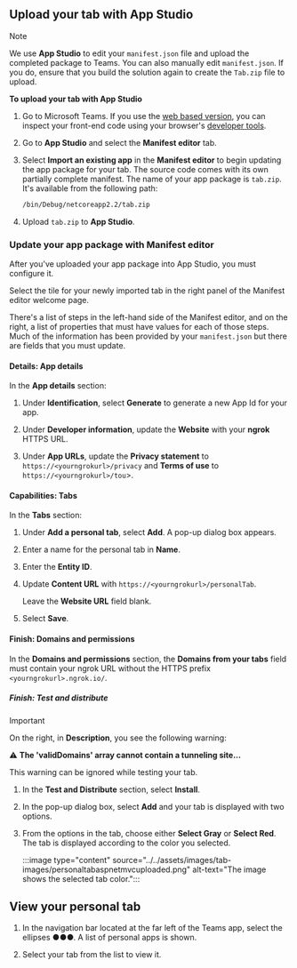 ## Upload your tab with App Studio

>[!NOTE]
> We use **App Studio** to edit your `manifest.json` file and upload the completed package to Teams. You can also manually edit `manifest.json`. If you do, ensure that you build the solution again to create the `Tab.zip` file to upload.

**To upload your tab with App Studio**

1. Go to Microsoft Teams. If you use the [web based version](https://teams.microsoft.com), you can inspect your front-end code using your browser's [developer tools](~/tabs/how-to/developer-tools.md).

1. Go to **App Studio** and select the **Manifest editor** tab.

1. Select **Import an existing app** in the **Manifest editor** to begin updating the app package for your tab. The source code comes with its own partially complete manifest. The name of your app package is `tab.zip`. It's available from the following path:

    ```bash
    /bin/Debug/netcoreapp2.2/tab.zip
    ```

1. Upload `tab.zip` to **App Studio**.

### Update your app package with Manifest editor

After you've uploaded your app package into App Studio, you must configure it.

Select the tile for your newly imported tab in the right panel of the Manifest editor welcome page.

There's a list of steps in the left-hand side of the Manifest editor, and on the right, a list of properties that must have values for each of those steps. Much of the information has been provided by your `manifest.json` but there are fields that you must update.

#### Details: App details

In the **App details** section:

1. Under **Identification**, select **Generate** to generate a new App Id for your app.

1. Under **Developer information**, update the **Website** with your **ngrok** HTTPS URL.

1. Under **App URLs**, update the **Privacy statement** to `https://<yourngrokurl>/privacy` and **Terms of use** to `https://<yourngrokurl>/tou`>.

#### Capabilities: Tabs

In the **Tabs** section:

1. Under **Add a personal tab**, select **Add**. A pop-up dialog box appears.

1. Enter a name for the personal tab in **Name**.

1. Enter the **Entity ID**.

1. Update **Content URL** with `https://<yourngrokurl>/personalTab`.

    Leave the **Website URL** field blank.

1. Select **Save**.

#### Finish: Domains and permissions

In the **Domains and permissions** section, the **Domains from your tabs** field must contain your ngrok URL without the HTTPS prefix `<yourngrokurl>.ngrok.io/`.

##### Finish: Test and distribute

>[!IMPORTANT]
> On the right, in **Description**, you see the following warning:
>
> &#9888; **The 'validDomains' array cannot contain a tunneling site...**
>
>This warning can be ignored while testing your tab.

1. In the **Test and Distribute** section, select **Install**.

1. In the pop-up dialog box, select **Add** and your tab is displayed with two options.

1. From the options in the tab, choose either **Select Gray** or **Select Red**. The tab is displayed according to the color you selected.
 
    :::image type="content" source="../../assets/images/tab-images/personaltabaspnetmvcuploaded.png" alt-text="The image shows the selected tab color.":::

## View your personal tab

1. In the navigation bar located at the far left of the Teams app, select the ellipses &#x25CF;&#x25CF;&#x25CF;. A list of personal apps is shown.

1. Select your tab from the list to view it.